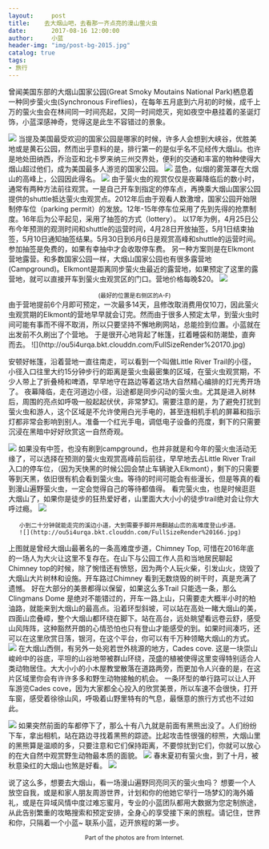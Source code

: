 ```yaml
---
layout:     post
title:    去大烟山吧，去看那一齐点亮的漫山萤火虫
date:       2017-08-16 12:00:00
author:     小蓝
header-img: "img/post-bg-2015.jpg"
catalog: true
tags:
- 旅行
---
```

曾闻美国东部的大烟山国家公园(Great Smoky Moutains National Park)栖息着一种同步萤火虫(Synchronous Fireflies)，在每年五月底到六月初的时候，成千上万的萤火虫会在林间同一时间亮起，又同一时间熄灭，宛如夜空中悬挂着的圣诞灯饰，小蓝深感神奇，觉得这是此生不容错过的景象。

![](http://ou5i4urqa.bkt.clouddn.com/IMG_4728.jpg)
当提及美国最受欢迎的国家公园是哪家的时候，许多人会想到大峡谷，优胜美地或是黄石公园，然而出乎意料的是，排行第一的是似乎名不见经传大烟山。也许是地处田纳西，乔治亚和北卡罗来纳三州交界处，便利的交通和丰富的物种使得大烟山超过他们，成为美国最多人游览的国家公园。
![](http://ou5i4urqa.bkt.clouddn.com/FullSizeRender%20168.jpg)
蓝色，似烟的雾笼罩在大烟山的高峰上，公园因此得名。
![](http://ou5i4urqa.bkt.clouddn.com/FullSizeRender%20165.jpg)
由于萤火虫的观赏仅仅是夜幕降临后的数小时，通常有两种方法前往观赏。一是自己开车到指定的停车点，再换乘大烟山国家公园提供的shuttle抵达萤火虫观赏点。2012年后由于观看人数激增，国家公园开始限制停车位（parking permit）的发放。12年-15年停车位采用了先到先得的抢票制度。16年后为公平起见，采用了抽签的方式（lottery）。
以17年为例，4月25日公布今年预测的观测时间和shuttle的运营时间，4月28日开放抽签，5月1日结束抽签，5月10日通知抽签结果。5月30日到6月6日是观赏高峰和shuttle的运营时间。参加抽签是免费的，如果有幸抽中才会收取停车费。
另一种方案则是在Elkmont营地露营。和多数国家公园一样，大烟山国家公园也有很多露营地(Campground)。Elkmont是距离同步萤火虫最近的露营地，如果预定了这里的露营地，就可以直接开车到萤火虫观赏区的门口。营地价格每晚$20。
![](http://ou5i4urqa.bkt.clouddn.com/IMG_4730.jpg)
<center><small>(最好的位置是右侧区的A-F)</small></center>
由于营地提前6个月即可预定，一次最多14天，且修改取消费用仅10刀，因此萤火虫观赏期的Elkmont的营地早早就会订完。然而由于很多人预定太早，到萤火虫时间可能有事而不得不取消，所以只要坚持不懈地刷网站，总能捡到位置。小蓝就在出发前不久刷出了个营地。
于是很开心地背起了帐篷，扛着睡袋和防潮垫，直奔而去。
![](http://ou5i4urqa.bkt.clouddn.com/FullSizeRender%20170.jpg)

安顿好帐篷，沿着营地一直往南走，可以看到一个叫做Little River Trail的小径，小径入口往里大约15分钟步行的距离是萤火虫最密集的区域，在萤火虫观赏期，不少人带上了折叠椅和啤酒，早早地守在路边等着这场大自然精心编排的灯光秀开场了。 
夜幕降临，走在河道边小径，沿途都是同步闪动的萤火虫。尤其是进入树林后，周围的亮点如呼吸一般起起伏伏，非常梦幻。需要注意的是，为了避免打扰到萤火虫和游人，这个区域是不允许使用白光手电的，甚至连相机手机的屏幕和指示灯都非常会影响到别人。准备一个红光手电，调低电子设备的亮度，剩下的只需要沉浸在黑暗中好好欣赏这一自然奇观。

![](http://ou5i4urqa.bkt.clouddn.com/%E7%B2%98%E8%B4%B4%E5%9B%BE%E7%89%87_20170815203340.jpg)
       如果没有中签，也没有刷到campground，也并非就是和今年的萤火虫活动无缘了，可以选择在预测的萤火虫观赏高峰前后前往，早早地去占Little River Trail入口的停车位，（因为天快黑的时候公园会禁止车辆驶入Elkmont），剩下的只需要等到天黑，依旧很有机会看到萤火虫。等待的时间可能会有些漫长，但是等真的看到漫山遍野萤火虫，一定会觉得自己的等待都值得。
       看完萤火虫，也是时候逛逛大烟山了，如果你是徒步的狂热爱好者，山里面大大小小的徒步trail绝对会让你大呼过瘾。
       ![](http://ou5i4urqa.bkt.clouddn.com/FullSizeRender%20171.jpg)

       小到二十分钟就能走完的溪边小道，大到需要手脚并用翻越山峦的高难度登山步道。
       ![](http://ou5i4urqa.bkt.clouddn.com/FullSizeRender%20166.jpg)

上图就是曾经大烟山最著名的一条高难度步道，Chimney Top, 可惜在2016年底的一场人为大火让这里不复存在。在山下与公园工作人员和当地居民聊起Chimney top的时候，除了惋惜还有愤怒，因为两个人玩火柴，引发山火，烧毁了大烟山大片树林和设施。开车路过Chimney 看到无数烧毁的树干时，真是充满了遗憾。
       好在大部分的美景都得以保留，如果这么多Trail 只能选一条，那么Clingmans Dome 是绝对不能错过的，开车一路上山，只需要走大概半小时的柏油路，就能来到大烟山的最高点。沿着环型斜坡，可以站在高处一睹大烟山的美，四面山峦叠嶂，整个大烟山都环绕在脚下。站在高台，远处眺望看远卷云舒，感受山风阵阵，这种豁然开朗的心情恐怕也只有登山才能感受的到。如果时间凑巧，还可以在这里欣赏日落，银河，在这个平台，你可以有千万种领略大烟山的方式。
![](http://ou5i4urqa.bkt.clouddn.com/FullSizeRender%20172.jpg)
       在大烟山西侧，有另外一处宛若世外桃源的地方，Cades cove. 这是一块崇山峻岭中的谷底，平坦的山谷地带被群山环绕，茂盛的植被使得这里变得特别适合人类动物居住。大大小小的小木屋教堂散落在道路两旁，而更加令人兴奋的是，在这片区域里你会有许许多多和野生动物接触的机会。
        一条环型的单行路可以让人开车游览Cades cove，因为大家都全心投入的欣赏美景，所以车速不会很快，打开车窗，感受着徐徐山风，呼吸着山野里特有的气息，最惬意的旅行方式也不过如此。

![](http://ou5i4urqa.bkt.clouddn.com/%E7%B2%98%E8%B4%B4%E5%9B%BE%E7%89%87_20170815210926.jpg)
如果突然前面的车都停下了，那么十有八九就是前面有黑熊出没了。人们纷纷下车，拿出相机，站在路边寻找着黑熊的踪迹。比起攻击性很强的棕熊，大烟山里的黑熊算是温顺的多，只要注意和它们保持距离，不要惊扰到它们，你就可以放心的在大自然中观赏野生动物最本质的面貌。
![](http://ou5i4urqa.bkt.clouddn.com/%E7%B2%98%E8%B4%B4%E5%9B%BE%E7%89%87_20170815211506.jpg)
春末夏初有萤火虫，到了十月，被秋意染红的大烟山也煞是好看。
![](http://ou5i4urqa.bkt.clouddn.com/%E7%B2%98%E8%B4%B4%E5%9B%BE%E7%89%87_20170815211816.jpg)

说了这么多，想要去大烟山，看一场漫山遍野同亮同灭的萤火虫吗？
想要一个人放空自我，或是和家人朋友周游世界，计划和你的他她它举行一场梦幻的海外婚礼，或是在异域风情中度过难忘蜜月，专业的小蓝团队都用大数据为您定制旅途，从此告别繁重的攻略搜索和预定安排，全身心的享受接下来的旅程。请记住，世界和你，只隔着一个小蓝~
联系小蓝，迈开旅程的第一步。
![]()

<center><small>Part of the photos are from Internet.</small></center>

